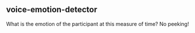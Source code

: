 ## voice-emotion-detector

What is the emotion of the participant at this measure of time? No peeking!


